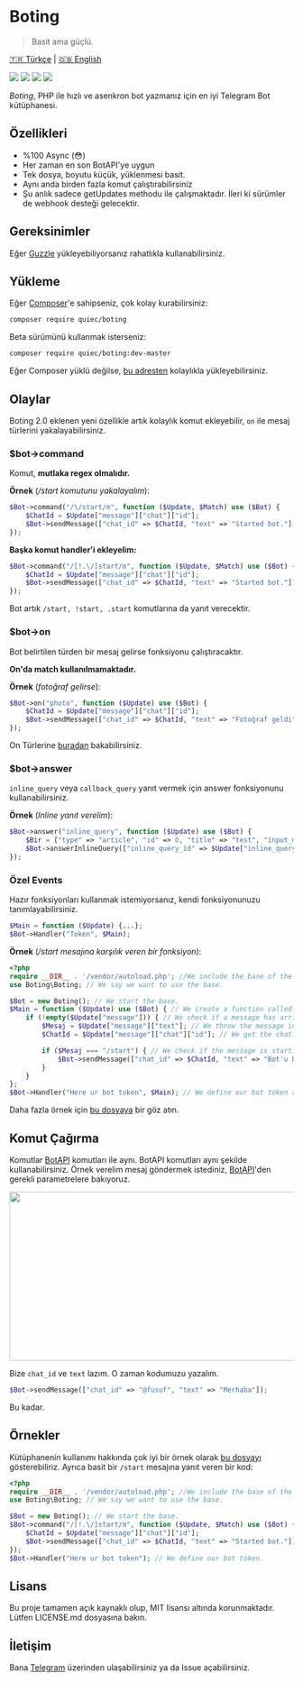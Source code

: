 # Boting
> Basit ama güçlü.

[🇹🇷 Türkçe](https://github.com/Quiec/Boting/blob/master/README-tr.md) | [🇬🇧 English](https://github.com/Quiec/Boting/blob/master/README.md)

![](https://img.shields.io/packagist/dt/quiec/boting) ![](https://img.shields.io/packagist/l/quiec/boting) ![](https://img.shields.io/packagist/php-v/quiec/boting) ![](https://img.shields.io/packagist/v/quiec/boting)


_Boting_, PHP ile hızlı ve asenkron bot yazmanız için en iyi Telegram Bot kütüphanesi.

## Özellikleri
* %100 Async (😳)
* Her zaman en son BotAPI'ye uygun
* Tek dosya, boyutu küçük, yüklenmesi basit.
* Aynı anda birden fazla komut çalıştırabilirsiniz
* Şu anlık sadece getUpdates methodu ile çalışmaktadır. İleri ki sürümler de webhook desteği gelecektir. 
## Gereksinimler
Eğer [Guzzle](http://docs.guzzlephp.org/en/stable/overview.html#requirements) yükleyebiliyorsanız rahatlıkla kullanabilirsiniz.

## Yükleme
Eğer [Composer](https://getcomposer.org/download/)'e sahipseniz, çok kolay kurabilirsiniz:

``` sh
composer require quiec/boting
```

Beta sürümünü kullanmak isterseniz:

``` sh
composer require quiec/boting:dev-master
```

Eğer Composer yüklü değilse, [bu adresten](https://getcomposer.org/download/) kolaylıkla yükleyebilirsiniz.

## Olaylar
Boting 2.0 eklenen yeni özellikle artık kolaylık komut ekleyebilir, `on` ile mesaj türlerini yakalayabilirsiniz.
### $bot->command
Komut, **mutlaka regex olmalıdır.**

**Örnek** (_/start komutunu yakalayalım_):

```php
$Bot->command("/\/start/m", function ($Update, $Match) use ($Bot) {
    $ChatId = $Update["message"]["chat"]["id"]; 
    $Bot->sendMessage(["chat_id" => $ChatId, "text" => "Started bot."]);
});
```
**Başka komut handler'i ekleyelim:**
```php
$Bot->command("/[!.\/]start/m", function ($Update, $Match) use ($Bot) {
    $ChatId = $Update["message"]["chat"]["id"]; 
    $Bot->sendMessage(["chat_id" => $ChatId, "text" => "Started bot."]);
});
```
Bot artık `/start, !start, .start` komutlarına da yanıt verecektir.

### $bot->on
Bot belirtilen türden bir mesaj gelirse fonksiyonu çalıştıracaktır.

**On'da match kullanılmamaktadır.**

**Örnek** (_fotoğraf gelirse_):
```php
$Bot->on("photo", function ($Update) use ($Bot) {
    $ChatId = $Update["message"]["chat"]["id"]; 
    $Bot->sendMessage(["chat_id" => $ChatId, "text" => "Fotoğraf geldi"]);
});
```
On Türlerine [buradan](https://core.telegram.org/bots/api#message) bakabilirsiniz.

### $bot->answer
`inline_query` veya `callback_query` yanıt vermek için answer fonksiyonunu kullanabilirsiniz.

**Örnek** (_Inline yanıt verelim_):
```php
$Bot->answer("inline_query", function ($Update) use ($Bot) {
    $Bir = ["type" => "article", "id" => 0, "title" => "test", "input_message_content" => ["message_text" => "This bot created by Boting..."]];
    $Bot->answerInlineQuery(["inline_query_id" => $Update["inline_query"]["id"], "results" => json_encode([$Bir])]);    
});
```

### Özel Events
Hazır fonksiyonları kullanmak istemiyorsanız, kendi fonksiyonunuzu tanımlayabilirsiniz.
```php
$Main = function ($Update) {...};
$Bot->Handler("Token", $Main);
```

**Örnek** (_/start mesajına karşılık veren bir fonksiyon_):
```php
<?php
require __DIR__ . '/vendor/autoload.php'; //We include the base of the bot.
use Boting\Boting; // We say we want to use the base.

$Bot = new Boting(); // We start the base.
$Main = function ($Update) use ($Bot) { // We create a function called Main.
    if (!empty($Update["message"])) { // We check if a message has arrived.
        $Mesaj = $Update["message"]["text"]; // We throw the message into the variable.
        $ChatId = $Update["message"]["chat"]["id"]; // We get the chat id to send messages.

        if ($Mesaj === "/start") { // We check if the message is start.
            $Bot->sendMessage(["chat_id" => $ChatId, "text" => "Bot'u başlattınız."]); // We use the sendMessage function.
        }
    }
};
$Bot->Handler("Here ur bot token", $Main); // We define our bot token and function.
```

Daha fazla örnek için [bu dosyaya](https://github.com/Quiec/Boting/blob/master/example.php) bir göz atın.

## Komut Çağırma
Komutlar [BotAPI](https://core.telegram.org/bots/api) komutları ile aynı. BotAPI komutları aynı şekilde kullanabilirsiniz.
Örnek verelim mesaj göndermek istediniz, [BotAPI](https://core.telegram.org/bots/api#sendmessage)'den gerekli parametrelere bakıyoruz.

<img src="https://i.hizliresim.com/CVaBQE.png" width=600 height=300>

Bize `chat_id` ve `text` lazım. O zaman kodumuzu yazalım.

```php
$Bot->sendMessage(["chat_id" => "@fusuf", "text" => "Merhaba"]);
```

Bu kadar.

## Örnekler
Kütüphanenin kullanımı hakkında çok iyi bir örnek olarak [bu dosyayı](https://github.com/Quiec/Boting/blob/master/example.php) gösterebiliriz.
Ayrıca basit bir `/start` mesajına yanıt veren bir kod:

```php
<?php
require __DIR__ . '/vendor/autoload.php'; //We include the base of the bot.
use Boting\Boting; // We say we want to use the base.

$Bot = new Boting(); // We start the base.
$Bot->command("/[!.\/]start/m", function ($Update, $Match) use ($Bot) {
    $ChatId = $Update["message"]["chat"]["id"]; 
    $Bot->sendMessage(["chat_id" => $ChatId, "text" => "Started bot."]);
});
$Bot->Handler("Here ur bot token"); // We define our bot token.
```

## Lisans
Bu proje tamamen açık kaynaklı olup, MIT lisansı altında korunmaktadır. Lütfen LICENSE.md dosyasına bakın.

## İletişim
Bana [Telegram](https://t.me/fusuf) üzerinden ulaşabilirsiniz ya da Issue açabilirsiniz.

